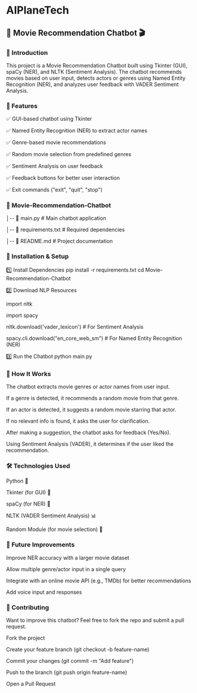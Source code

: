 # AIPlaneTech

## 📌 Movie Recommendation Chatbot 🎬

### 🌟 Introduction

This project is a Movie Recommendation Chatbot built using Tkinter (GUI), spaCy (NER), and NLTK (Sentiment Analysis). The chatbot recommends movies based on user input, detects actors or genres using Named Entity Recognition (NER), and analyzes user feedback with VADER Sentiment Analysis.

### 🚀 Features

✅ GUI-based chatbot using Tkinter

✅ Named Entity Recognition (NER) to extract actor names

✅ Genre-based movie recommendations

✅ Random movie selection from predefined genres

✅ Sentiment Analysis on user feedback

✅ Feedback buttons for better user interaction

✅ Exit commands ("exit", "quit", "stop")


### 📂 Movie-Recommendation-Chatbot

│-- 📜 main.py                   # Main chatbot application

│-- 📜 requirements.txt          # Required dependencies

│-- 📜 README.md                 # Project documentation


### 🔧 Installation & Setup

1️⃣ Install Dependencies
pip install -r requirements.txt
cd Movie-Recommendation-Chatbot

2️⃣ Download NLP Resources

import nltk

import spacy

nltk.download('vader_lexicon')  # For Sentiment Analysis

spacy.cli.download("en_core_web_sm")  # For Named Entity Recognition (NER)

3️⃣  Run the Chatbot
python main.py


### 📜 How It Works

The chatbot extracts movie genres or actor names from user input.

If a genre is detected, it recommends a random movie from that genre.

If an actor is detected, it suggests a random movie starring that actor.

If no relevant info is found, it asks the user for clarification.

After making a suggestion, the chatbot asks for feedback (Yes/No).

Using Sentiment Analysis (VADER), it determines if the user liked the recommendation.


### 🛠 Technologies Used

Python 🐍

Tkinter (for GUI) 🎨

spaCy (for NER) 🤖

NLTK (VADER Sentiment Analysis) 📊

Random Module (for movie selection) 🎲


### 🔮 Future Improvements

Improve NER accuracy with a larger movie dataset

Allow multiple genre/actor input in a single query

Integrate with an online movie API (e.g., TMDb) for better recommendations

Add voice input and responses


### 🤝 Contributing

Want to improve this chatbot? Feel free to fork the repo and submit a pull request.

Fork the project

Create your feature branch (git checkout -b feature-name)

Commit your changes (git commit -m "Add feature")

Push to the branch (git push origin feature-name)

Open a Pull Request

